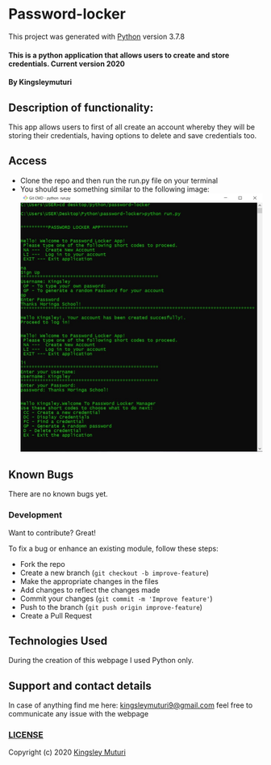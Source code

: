 # Password-locker

This project was generated with [Python](https://github.com/python) version 3.7.8
  
#### This is a python application that allows users to create and store credentials. Current version 2020
</table>
</tr>
</td>

#### By **Kingsleymuturi**
  
## Description of functionality:
This app allows users to first of all create an account whereby they will be storing their credentials, having options to delete and save credentials too.
## Access
* Clone the repo and then run the run.py file on your terminal
* You should see something similar to the following image:
![Password-locker python shell](Image/passapp.jpg)

## Known Bugs
There are no known bugs yet.
### Development
Want to contribute? Great!

To fix a bug or enhance an existing module, follow these steps:

- Fork the repo
- Create a new branch (`git checkout -b improve-feature`)
- Make the appropriate changes in the files
- Add changes to reflect the changes made
- Commit your changes (`git commit -m 'Improve feature'`)
- Push to the branch (`git push origin improve-feature`)
- Create a Pull Request 

## Technologies Used
During the creation of this webpage I used Python only.
## Support and contact details
In case of anything find me here: kingsleymuturi9@gmail.com feel free to communicate any issue with the webpage

### [LICENSE](https://github.com/Kingsleymuturi/password-locker/blob/master/LICENSE)
Copyright (c) 2020 [Kingsley Muturi ](https://github.com/Kingsleymuturi)

